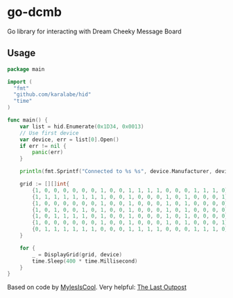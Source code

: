 
# go-dcmb

Go library for interacting with Dream Cheeky Message Board

## Usage

```go
package main

import (
  "fmt"
  "github.com/karalabe/hid"
  "time"
)

func main() {
	var list = hid.Enumerate(0x1D34, 0x0013)
	// Use first device
	var device, err = list[0].Open()
	if err != nil {
		panic(err)
	}

	println(fmt.Sprintf("Connected to %s %s", device.Manufacturer, device.Product))

	grid := [][]int{
		{1, 0, 0, 0, 0, 0, 0, 1, 0, 0, 1, 1, 1, 1, 0, 0, 0, 1, 1, 1, 0},
		{1, 1, 1, 1, 1, 1, 1, 1, 0, 0, 1, 0, 0, 0, 1, 0, 1, 0, 0, 0, 1},
		{1, 0, 0, 0, 0, 0, 0, 1, 0, 0, 1, 0, 0, 0, 1, 0, 1, 0, 0, 0, 0},
		{1, 0, 1, 0, 0, 1, 0, 1, 0, 0, 1, 0, 0, 0, 1, 0, 1, 0, 0, 0, 0},
		{1, 0, 1, 1, 1, 1, 0, 1, 0, 0, 1, 0, 0, 0, 1, 0, 1, 0, 0, 0, 0},
		{1, 0, 0, 0, 0, 0, 0, 1, 0, 0, 1, 0, 0, 0, 1, 0, 1, 0, 0, 0, 1},
		{0, 1, 1, 1, 1, 1, 1, 0, 0, 0, 1, 1, 1, 1, 0, 0, 0, 1, 1, 1, 0},
	}

	for {
		_ = DisplayGrid(grid, device)
		time.Sleep(400 * time.Millisecond)
	}
}
``` 


Based on code by [MylesIsCool](https://gist.github.com/MylesIsCool/227a64a679fb0fc8432fe1c342f526dd). 
Very helpful: [The Last Outpost ](https://www.last-outpost.com/~malakai/dcled/)